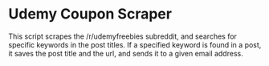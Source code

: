 # Udemy Coupon Scraper

This script scrapes the /r/udemyfreebies subreddit, and searches for specific keywords in the post titles.
If a specified keyword is found in a post, it saves the post title and the url, and sends it to a given email address.
